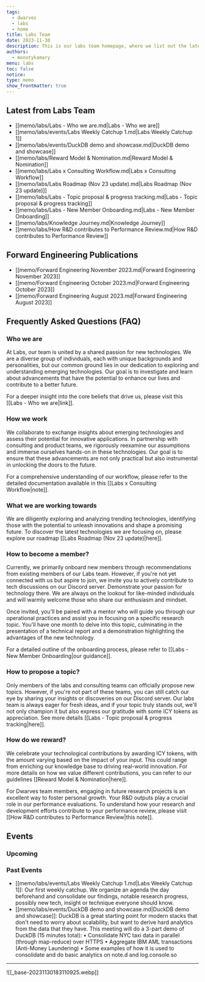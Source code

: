 ```yaml
---
tags:
  - dwarves
  - labs
  - home
title: Labs Team
date: 2023-11-30
description: This is our labs team homepage, where we list out the latest advances in our engineering team, our publications, events & workshops, as well as frequently asked questions on who and what team labs are.
authors:
  - monotykamary
menu: labs
toc: false
notice: 
type: memo
show_frontmatter: true
---
```

<!-- col-2 #1 -->
<!-- labs-latest -->
## Latest from Labs Team
- [[memo/labs/Labs - Who we are.md|Labs - Who we are]]
- [[memo/labs/events/Labs Weekly Catchup 1.md|Labs Weekly Catchup 1]]
- [[memo/labs/events/DuckDB demo and showcase.md|DuckDB demo and showcase]]
- [[memo/labs/Reward Model & Nomination.md|Reward Model & Nomination]]
- [[memo/labs/Labs x Consulting Workflow.md|Labs x Consulting Workflow]]
- [[memo/labs/Labs Roadmap (Nov 23 update).md|Labs Roadmap (Nov 23 update)]]
- [[memo/labs/Labs - Topic proposal & progress tracking.md|Labs - Topic proposal & progress tracking]]
- [[memo/labs/Labs - New Member Onboarding.md|Labs - New Member Onboarding]]
- [[memo/labs/Knowledge Journey.md|Knowledge Journey]]
- [[memo/labs/How R&D contributes to Performance Review.md|How R&D contributes to Performance Review]]

<!-- /labs-latest -->
<!-- forward-engineering-publications -->
## Forward Engineering Publications

- [[memo/Forward Engineering November  2023.md|Forward Engineering November  2023]]
- [[memo/Forward Engineering October 2023.md|Forward Engineering October 2023]]
- [[memo/Forward Engineering August 2023.md|Forward Engineering August 2023]]

<!-- /forward-engineering-publications -->
<!-- /col-2 #1-->

<!-- col-2 #2 -->
<!-- faq -->
## Frequently Asked Questions (FAQ)

### Who we are

At Labs, our team is united by a shared passion for new technologies. We are a diverse group of individuals, each with unique backgrounds and personalities, but our common ground lies in our dedication to exploring and understanding emerging technologies. Our goal is to investigate and learn about advancements that have the potential to enhance our lives and contribute to a better future.

For a deeper insight into the core beliefs that drive us, please visit this [[Labs - Who we are|link]].

### How we work

We collaborate to exchange insights about emerging technologies and assess their potential for innovative applications. In partnership with consulting and product teams, we rigorously reexamine our assumptions and immerse ourselves hands-on in these technologies. Our goal is to ensure that these advancements are not only practical but also instrumental in unlocking the doors to the future.

For a comprehensive understanding of our workflow, please refer to the detailed documentation available in this [[Labs x Consulting Workflow|note]].


### What we are working towards

We are diligently exploring and analyzing trending technologies, identifying those with the potential to unleash innovations and shape a promising future. To discover the latest technologies we are focusing on, please explore our roadmap [[Labs Roadmap (Nov 23 update)|here]].


### How to become a member?

Currently, we primarily onboard new members through recommendations from existing members of our Labs team. However, if you're not yet connected with us but aspire to join, we invite you to actively contribute to tech discussions on our Discord server. Demonstrate your passion for technology there. We are always on the lookout for like-minded individuals and will warmly welcome those who share our enthusiasm and mindset.

Once invited, you'll be paired with a mentor who will guide you through our operational practices and assist you in focusing on a specific research topic. You'll have one month to delve into this topic, culminating in the presentation of a technical report and a demonstration highlighting the advantages of the new technology.

For a detailed outline of the onboarding process, please refer to [[Labs - New Member Onboarding|our guidance]].

### How to propose a topic?

Only members of the labs and consulting teams can officially propose new topics. However, if you're not part of these teams, you can still catch our eye by sharing your insights or discoveries on our Discord server. Our labs team is always eager for fresh ideas, and if your topic truly stands out, we'll not only champion it but also express our gratitude with some ICY tokens as appreciation. See more details [[Labs - Topic proposal & progress tracking|here]].

### How do we reward?

We celebrate your technological contributions by awarding ICY tokens, with the amount varying based on the impact of your input. This could range from enriching our knowledge base to driving real-world innovation. For more details on how we value different contributions, you can refer to our guidelines [[Reward Model & Nomination|here]].

For Dwarves team members, engaging in future research projects is an excellent way to foster personal growth. Your R&D outputs play a crucial role in our performance evaluations. To understand how your research and development efforts contribute to your performance review, please visit [[How R&D contributes to Performance Review|this note]].

<!-- /faq -->
<!-- events -->
## Events

### Upcoming



### Past Events

- [[memo/labs/events/Labs Weekly Catchup 1.md|Labs Weekly Catchup 1]]: Our first weekly catchup. We organize an agenda the day beforehand and consolidate our findings, notable research progress, possibly new tech, insight or technique everyone should know.
- [[memo/labs/events/DuckDB demo and showcase.md|DuckDB demo and showcase]]: DuckDB is a great starting point for modern stacks that don't need to worry about scalability, but want to derive hard analytics from the data that they have. This meeting will do a 3-part demo of DuckDB (15 minutes total):
• Consolidate NYC taxi data in parallel (through map-reduce) over HTTPS
• Aggregate IBM AML transactions (Anti-Money Laundering)
• Some examples of how it is used to consolidate and do basic analytics on note.d and log.console.so


<!-- /events -->
<!-- /col-2 #2 -->

---

![[_base-20231130183110925.webp]]